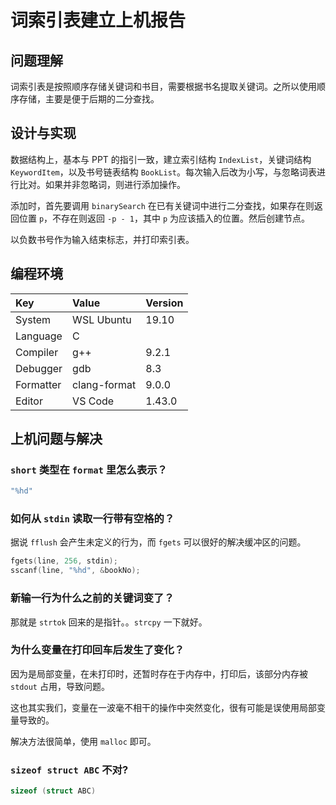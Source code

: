 # 词索引表建立上机报告

## 问题理解

词索引表是按照顺序存储关键词和书目，需要根据书名提取关键词。之所以使用顺序存储，主要是便于后期的二分查找。

## 设计与实现

数据结构上，基本与 PPT 的指引一致，建立索引结构 `IndexList`，关键词结构 `KeywordItem`，以及书号链表结构 `BookList`。每次输入后改为小写，与忽略词表进行比对。如果并非忽略词，则进行添加操作。

添加时，首先要调用 `binarySearch` 在已有关键词中进行二分查找，如果存在则返回位置 `p`，不存在则返回 `-p - 1`，其中 `p` 为应该插入的位置。然后创建节点。

以负数书号作为输入结束标志，并打印索引表。

## 编程环境

|Key      |Value       |Version|
|:--------|:-----------|:------|
|System   |WSL Ubuntu  | 19.10 |
|Language |C           |       |
|Compiler |g++         | 9.2.1 |
|Debugger |gdb         | 8.3   |
|Formatter|clang-format| 9.0.0 |
|Editor   |VS Code     | 1.43.0|

## 上机问题与解决

### `short` 类型在 `format` 里怎么表示？

```c
"%hd"
```

### 如何从 `stdin` 读取一行带有空格的？

据说 `fflush` 会产生未定义的行为，而 `fgets` 可以很好的解决缓冲区的问题。

```c
fgets(line, 256, stdin);
sscanf(line, "%hd", &bookNo);
```

### 新输一行为什么之前的关键词变了？

那就是 `strtok` 回来的是指针。。`strcpy` 一下就好。

### 为什么变量在打印回车后发生了变化？

因为是局部变量，在未打印时，还暂时存在于内存中，打印后，该部分内存被 `stdout` 占用，导致问题。

这也其实我们，变量在一波毫不相干的操作中突然变化，很有可能是误使用局部变量导致的。

解决方法很简单，使用 `malloc` 即可。

### `sizeof struct ABC` 不对?

```c
sizeof (struct ABC)
```
